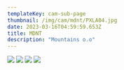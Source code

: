 ```yaml
---
templateKey: cam-sub-page
thumbnail: /img/cam/mdnt/PXLA04.jpg
date: 2023-03-16T04:59:59.653Z
title: MDNT 
description: "Mountains o.o"
---
```


![](/img/cam/mdnt/PXLA01.jpg)
![](/img/cam/mdnt/PXLA02.jpg)
![](/img/cam/mdnt/PXLA03.jpg)
![](/img/cam/mdnt/PXLA04.jpg)
